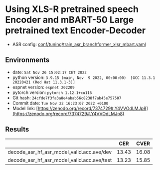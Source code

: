 # Using XLS-R pretrained speech Encoder and mBART-50 Large pretrained text Encoder-Decoder

- ASR config: [conf/tuning/train_asr_branchformer_xlsr_mbart.yaml](conf/tuning/train_asr_branchformer_xlsr_mbart.yaml)

## Environments
- date: `Sat Nov 26 15:02:17 CET 2022`
- python version: `3.9.15 (main, Nov  9 2022, 00:00:00)  [GCC 11.3.1 20220421 (Red Hat 11.3.1-3)]`
- espnet version: `espnet 202209`
- pytorch version: `pytorch 1.12.1+cu116`
- Git hash: `24cfde7f3fa3a8e4abab56c8238f7ab45e757507`
- Commit date: `Tue Nov 22 16:23:07 2022 +0100`
- Model link: [https://zenodo.org/record/7374729#.Y4VVOdLMJp8](https://zenodo.org/record/7374729#.Y4VVOdLMJp8)

## Results

|                                            |  CER  | CVER  |
|--------------------------------------------|-------|-------|
| decode_asr_hf_asr_model_valid.acc.ave/dev  | 13.43 | 16.08 |
| decode_asr_hf_asr_model_valid.acc.ave/test | 13.23 | 15.85 |

